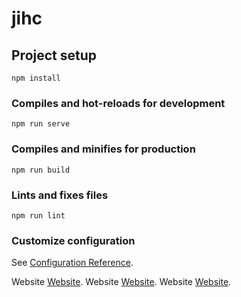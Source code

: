 # jihc

## Project setup

```
npm install
```

### Compiles and hot-reloads for development

```
npm run serve
```

### Compiles and minifies for production

```
npm run build
```

### Lints and fixes files

```
npm run lint
```

### Customize configuration

See [Configuration Reference](https://cli.vuejs.org/config/).

Website [Website](src/assets/web1.png).
Website [Website](src/assets/web2.png).
Website [Website](src/assets/web3.png).

